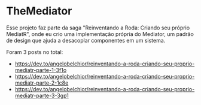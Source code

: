 # TheMediator 

Esse projeto faz parte da saga "Reinventando a Roda: Criando seu próprio MediatR", onde eu crio uma implementação própria do Mediator, um padrão de design que ajuda a desacoplar componentes em um sistema.

Foram 3 posts no total:

- https://dev.to/angelobelchior/reinventando-a-roda-criando-seu-proprio-mediatr-parte-1-3f1o
- https://dev.to/angelobelchior/reinventando-a-roda-criando-seu-proprio-mediatr-parte-2-1c8e
- https://dev.to/angelobelchior/reinventando-a-roda-criando-seu-proprio-mediatr-parte-3-3gp1

